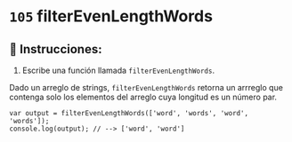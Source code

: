 # `105` filterEvenLengthWords

## 📝 Instrucciones:

1. Escribe una función llamada `filterEvenLengthWords`.

Dado un arreglo de strings, `filterEvenLengthWords` retorna un arrreglo que contenga solo los elementos del arreglo cuya longitud es un número par.

```Js
var output = filterEvenLengthWords(['word', 'words', 'word', 'words']);
console.log(output); // --> ['word', 'word']
```